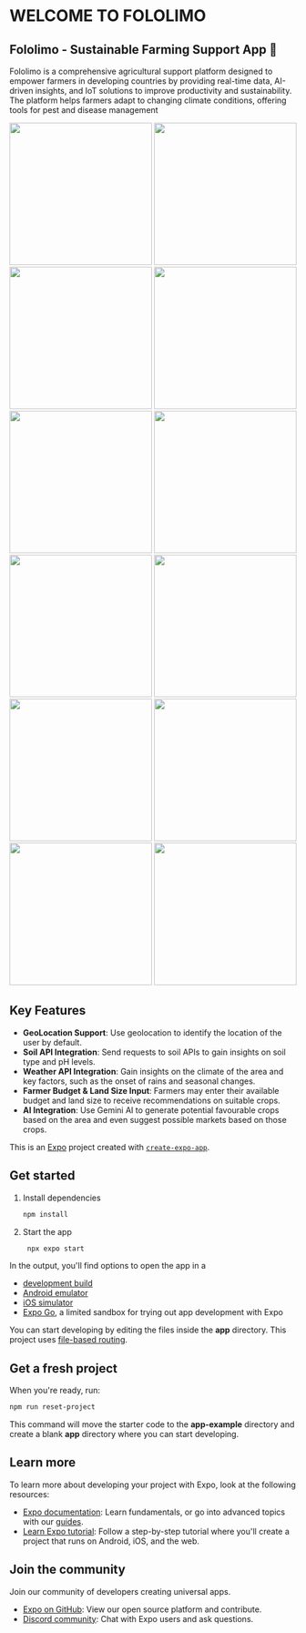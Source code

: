 # WELCOME TO FOLOLIMO

## Fololimo - Sustainable Farming Support App 🌾

Fololimo is a comprehensive agricultural support platform designed to empower farmers in developing countries by providing real-time data, AI-driven insights, and IoT solutions to improve productivity and sustainability. The platform helps farmers adapt to changing climate conditions, offering tools for pest and disease management

<!-- <style>
  .image-container {
    display: grid;
    grid-template-columns: repeat(auto-fill, minmax(150px, 1fr)); /* Creates responsive columns */
    gap: 10px; /* Space between images */
  }

  .image-container img {
    width: 100%; /* Makes images responsive */
    height: auto; /* Maintains aspect ratio */
  }
</style> -->

<div align="center">
  <img src="https://res.cloudinary.com/dlio7cpjo/image/upload/v1729669601/fololimo/splash_eylzbe.jpg" width="250"/>
  <img src="https://res.cloudinary.com/dlio7cpjo/image/upload/v1729666264/fololimo/Screenshot_20241019-185849_Expo_Go_gw4cg9.jpg" width="250"/>
  <img src="https://res.cloudinary.com/dlio7cpjo/image/upload/v1729666265/fololimo/Screenshot_20241019-185907_Expo_Go_a5emnb.jpg" width="250"/>
  <img src="https://res.cloudinary.com/dlio7cpjo/image/upload/v1729666265/fololimo/Screenshot_20241019-185929_Expo_Go_ggkjma.jpg" width="250"/>
  <img src="https://res.cloudinary.com/dlio7cpjo/image/upload/v1729666265/fololimo/Screenshot_20241019-185934_Expo_Go_pbhmdd.jpg" width="250"/>
  <img src="https://res.cloudinary.com/dlio7cpjo/image/upload/v1729666271/fololimo/Screenshot_20241019-185941_Expo_Go_so2ya3.jpg" width="250"/>
  <img src="https://res.cloudinary.com/dlio7cpjo/image/upload/v1729666265/fololimo/Screenshot_20241019-190000_Expo_Go_kotwxf.jpg" width="250"/>
  <img src="https://res.cloudinary.com/dlio7cpjo/image/upload/v1729666264/fololimo/Screenshot_20241019-190008_Expo_Go_spisj0.jpg" width="250"/>
  <img src="https://res.cloudinary.com/dlio7cpjo/image/upload/v1729666264/fololimo/Screenshot_20241019-190013_Expo_Go_x9hluf.jpg" width="250"/>
  <img src="https://res.cloudinary.com/dlio7cpjo/image/upload/v1729666265/fololimo/Screenshot_20241019-190020_Expo_Go_ejkosq.jpg" width="250"/>
  <img src="https://res.cloudinary.com/dlio7cpjo/image/upload/v1729671372/fololimo/myfarm_chyfc5.jpg" width="250"/>
  <img src="https://res.cloudinary.com/dlio7cpjo/image/upload/v1729666266/fololimo/Screenshot_20241019-190038_Expo_Go_wdvtw9.jpg" width="250"/>
</div>

## Key Features

- **GeoLocation Support**: Use geolocation to identify the location of the user by default.
- **Soil API Integration**: Send requests to soil APIs to gain insights on soil type and pH levels.
- **Weather API Integration**: Gain insights on the climate of the area and key factors, such as the onset of rains and seasonal changes.
- **Farmer Budget & Land Size Input**: Farmers may enter their available budget and land size to receive recommendations on suitable crops.
- **AI Integration**: Use Gemini AI to generate potential favourable crops based on the area and even suggest possible markets based on those crops.

This is an [Expo](https://expo.dev) project created with [`create-expo-app`](https://www.npmjs.com/package/create-expo-app).

## Get started

1. Install dependencies

   ```bash
   npm install
   ```

2. Start the app

   ```bash
    npx expo start
   ```

In the output, you'll find options to open the app in a

- [development build](https://docs.expo.dev/develop/development-builds/introduction/)
- [Android emulator](https://docs.expo.dev/workflow/android-studio-emulator/)
- [iOS simulator](https://docs.expo.dev/workflow/ios-simulator/)
- [Expo Go](https://expo.dev/go), a limited sandbox for trying out app development with Expo

You can start developing by editing the files inside the **app** directory. This project uses [file-based routing](https://docs.expo.dev/router/introduction).

## Get a fresh project

When you're ready, run:

```bash
npm run reset-project
```

This command will move the starter code to the **app-example** directory and create a blank **app** directory where you can start developing.

## Learn more

To learn more about developing your project with Expo, look at the following resources:

- [Expo documentation](https://docs.expo.dev/): Learn fundamentals, or go into advanced topics with our [guides](https://docs.expo.dev/guides).
- [Learn Expo tutorial](https://docs.expo.dev/tutorial/introduction/): Follow a step-by-step tutorial where you'll create a project that runs on Android, iOS, and the web.

## Join the community

Join our community of developers creating universal apps.

- [Expo on GitHub](https://github.com/expo/expo): View our open source platform and contribute.
- [Discord community](https://chat.expo.dev): Chat with Expo users and ask questions.
